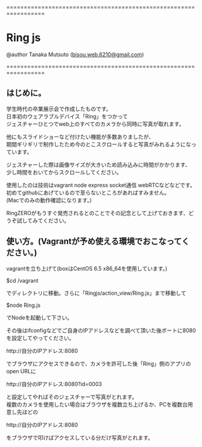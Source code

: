  =================================================================

 # Ring js  
   @author Tanaka Mutsuto (bisou.web.6210@gmail.com)

 =================================================================


 ## はじめに。

 学生時代の卒業展示会で作成したものです。  
 日本初のウェアラブルデバイス「Ring」をつかって  
 ジェスチャーひとつでweb上のすべてのカメラから同時に写真が取れます。

 他にもスライドショーなど付けたい機能が多数ありましたが、  
 期間ギリギリで制作したため今のとこスクロールすると写真がみれるようになっています。

 ジェスチャーした際は画像サイズが大きいため読み込みに時間がかかります、  
 少し時間をおいてからスクロールしてください。

 使用したのは技術はvagrant node express socket通信 webRTCなどなどです。  
 初めてgithubにあげているので至らないところがあればすみません。  
 (Macでのみの動作確認になります。)

 RingZEROがもうすぐ発売されるとのことでその記念として上げておきます、どうぞ試してみてください。


 ## 使い方。(Vagrantが予め使える環境でおこなってください。)

 vagrantを立ち上げて(boxはCentOS 6.5 x86_64を使用しています。) 

 $cd /vagrant

 でディレクトリに移動。さらに「Ringjs/action_view/Ring.js」まで移動して

 $node Ring.js

 でNodeを起動して下さい。

 その後はifconfigなどでご自身のIPアドレスなどを調べて頂いた後ポートに8080を設定してやってください。

 http://自分のIPアドレス:8080

 でブラウザにアクセスできるので、カメラを許可した後「Ring」側のアプリのopen URLに

 http://自分のIPアドレス:8080?id=0003

 と設定してやればそのジェスチャーで写真がとれます。  
 複数のカメラを使用したい場合はブラウザを複数立ち上げるか、PCを複数台用意し先ほどの

 http://自分のIPアドレス:8080

 をブラウザで叩けばアクセスしている分だけ写真がとれます。